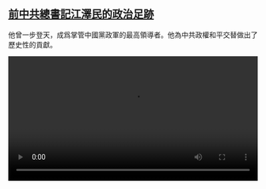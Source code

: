 <!--1670249824000-->
[前中共總書記江澤民的政治足跡](https://www.dw.com/zh/%E5%89%8D%E4%B8%AD%E5%85%B1%E7%B8%BD%E6%9B%B8%E8%A8%98%E6%B1%9F%E6%BE%A4%E6%B0%91%E7%9A%84%E6%94%BF%E6%B2%BB%E8%B6%B3%E8%B7%A1/a-63989608)
------

<p>他曾一步登天，成爲掌管中國黨政軍的最高領導者。他為中共政權和平交替做出了歷史性的貢獻。</small></p><video src="https://tvdownloaddw-a.akamaihd.net/dwtv_video/flv/vdt_zh/2022/bchi221205_001_jiangzemin_01r_AVC_1280x720.mp4" controls style="width:100%"></video>
